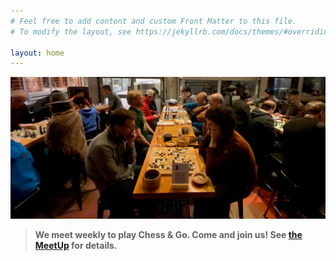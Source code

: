 ```yaml
---
# Feel free to add content and custom Front Matter to this file.
# To modify the layout, see https://jekyllrb.com/docs/themes/#overriding-theme-defaults

layout: home
---
```



<img class="page-banner" src="/assets/images/photos/2022-12-crux.jpg">

> **We meet weekly to play Chess &amp; Go. Come and join us! See [the MeetUp][meetup] for details.**


[meetup]: https://www.meetup.com/bend-chess-go-club/
